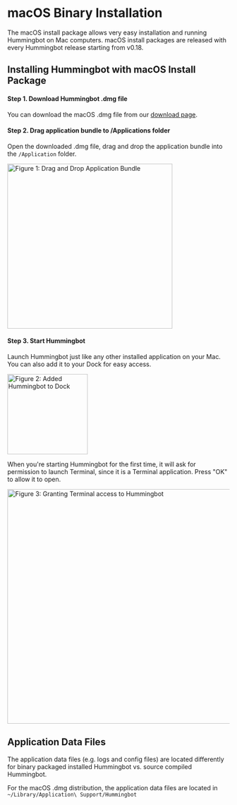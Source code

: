 # macOS Binary Installation

The macOS install package allows very easy installation and running Hummingbot on Mac computers. macOS install packages are released with every Hummingbot release starting from v0.18.

## Installing Hummingbot with macOS Install Package

#### Step 1. Download Hummingbot .dmg file

You can download the macOS .dmg file from our [download page](https://hummingbot.io/download).

#### Step 2. Drag application bundle to /Applications folder

Open the downloaded .dmg file, drag and drop the application bundle into the `/Application` folder.

<img alt="Figure 1: Drag and Drop Application Bundle" src="/assets/img/macos-dmg-1.png" width="374" />

#### Step 3. Start Hummingbot

Launch Hummingbot just like any other installed application on your Mac. You can also add it to your Dock for easy access.

<img alt="Figure 2: Added Hummingbot to Dock" src="/assets/img/macos-dmg-2.png" width="182" />

When you're starting Hummingbot for the first time, it will ask for permission to launch Terminal, since it is a Terminal application. Press "OK" to allow it to open.

<img alt="Figure 3: Granting Terminal access to Hummingbot" src="/assets/img/macos-dmg-3.png" width="532" />

## Application Data Files

The application data files (e.g. logs and config files) are located differently for binary packaged installed Hummingbot vs. source compiled Hummingbot.

For the macOS .dmg distribution, the application data files are located in `~/Library/Application\ Support/Hummingbot`
